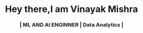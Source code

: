 <h1 align="center">Hey there,I am Vinayak Mishra</h1>
<h3 align="center">| ML AND AI ENGINNER | Data Analytics |</h3>

